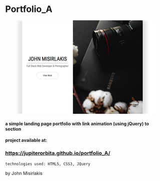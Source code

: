 
# Portfolio_A

<p align="center">
  <img width="460" height="300" src="imgs/preview.png">
</p>

#### a simple landing page portfolio with link animation (using jQuery) to section

#### project available at: <br>
### <https://jupiterorbita.github.io/portfolio_A/>

```
technologies used: HTML5, CSS3, JQuery
```
by John Misirlakis
